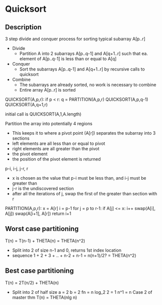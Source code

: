 # Quicksort
## Description
3 step divide and conquer process for sorting typical subarray A[p..r]
- Divide
    - Partition A into 2 subarrays A[p..q-1] and A[q+1..r] such that ea. element of A[p..q-1] is less than or equal to A[q]
- Conquer
    - Sort the subarrays A[p..q-1] and A[q+1..r] by recursive calls to quicksort
- Combine
    - The subarrays are already sorted, no work is necessary to combine
    - Entire array A[p..r] is sorted

QUICKSORT(A,p,r):
    if p < r:
        q = PARTITION(A,p,r)
        QUICKSORT(A,p,q-1)
        QUICKSORT(A,q+1,r)

initial call is QUICKSORT(A,1,A.length)

Partition the array into potentially 4 regions
- This keeps it to where a pivot point (A[r]) separates the subarray into 3 sections
- left elements are all less than or equal to pivot
- right elements are all greater than the pivot
- the pivot element
- the position of the pivot element is returned

p-i, i-j, j-r, r
- x is chosen as the value that p-i must be less than, and i-j must be greater than
- j-r is the undiscovered section
- after all the iterations of j, swap the first of the greater than section with r

PARTITION(A,p,r):
    x = A[r]
    i = p-1
    for j = p to r-1:
        if A[j] <= x:
            i++
            swap(A[i], A[j])
    swap(A[i+1], A[r])
    return i+1

## Worst case partitioning
T(n) = T(n-1) + THETA(n) = THETA(n^2)
- Split into 2 of size n-1 and 0, returns 1st index location
- sequence 1 + 2 + 3 + .. + n-2 + n-1 = n(n+1)/2? = THETA(n^2)

## Best case partitioning
T(n) = 2T(n/2) + THETA(n)
- Split into 2 of half size
a = 2 b = 2 fn = n
log_2 2 = 1
n^1 = n
Case 2 of master thm
T(n) = THETA(nlg n)